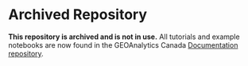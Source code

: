 # Archived Repository

**This repository is archived and is not in use.** All tutorials and example notebooks are now found in the GEOAnalytics Canada [Documentation repository](https://github.com/geoanalytics-ca/documentation/).

